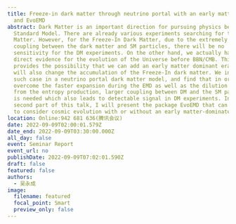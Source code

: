 ```yaml
---
title: Freeze-in dark matter through neutrino portal with an early matter era
  and EvoEMD
abstract: Dark Matter is an important direction for pursuing physics beyond the
  Standard Model. There are already various experiments searching for the Dark
  Matter. However, for the Freeze-In Dark Matter, due to the extremely tiny
  coupling between the dark matter and SM particles, there will be no
  sensitivity for the DM experiments. On the other hand, we actually have no
  direct evidence for the evolution of the Universe before BBN/CMB. This
  provides the possibility that we can add an early matter dominant era, which
  will also change the accumulation of the Freeze-In dark matter. We investigate
  such case in a neutrino portal dark matter model, and find that in order to
  overcome the faster expansion during the EMD as well as the dilution induced
  from the entropy production, larger coupling between DM and the SM particles
  is needed which also leads to detectable signal in DM experiments. In the
  second part of this talk, I will present the package EvoEMD that can be used
  to consider cosmic evolution with or without an early matter-dominated era.
location: Online:942 681 636(腾讯会议)
date: 2022-09-09T02:00:01.579Z
date_end: 2022-09-09T03:30:00.000Z
all_day: false
event: Seminar Report
event_url: no
publishDate: 2022-09-09T07:02:01.590Z
draft: false
featured: false
authors:
  - 吴永成
image:
  filename: featured
  focal_point: Smart
  preview_only: false
---
```

